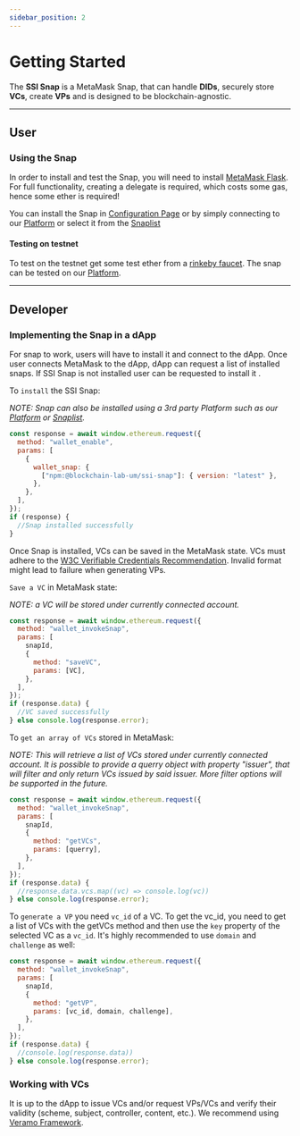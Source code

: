 ```yaml
---
sidebar_position: 2
---
```


# Getting Started

The **SSI Snap** is a MetaMask Snap, that can handle **DIDs**, securely store **VCs**, create **VPs** and is designed to be blockchain-agnostic.

---

## User

### Using the Snap

In order to install and test the Snap, you will need to install [MetaMask Flask](https://metamask.io/flask/). For full functionality, creating a delegate is required, which costs some gas, hence some ether is required!

You can install the Snap in [Configuration Page](config) or by simply connecting to our [Platform](https://blockchain-lab-um.github.io/course-dapp/) or select it from the [Snaplist](https://snaplist.org/)

#### Testing on testnet

To test on the testnet get some test ether from a [rinkeby faucet](https://faucets.chain.link/rinkeby). The snap can be tested on our [Platform](https://blockchain-lab-um.github.io/course-dapp/).

---

## Developer

### Implementing the Snap in a dApp

For snap to work, users will have to install it and connect to the dApp. Once user connects MetaMask to the dApp, dApp can request a list of installed snaps. If SSI Snap is not installed user can be requested to install it .

To `install` the SSI Snap:

_NOTE:_ _Snap can also be installed using a 3rd party Platform such as our [Platform](https://blockchain-lab-um.github.io/course-dapp/) or [Snaplist](https://snaplist.org/)._

```js
const response = await window.ethereum.request({
  method: "wallet_enable",
  params: [
    {
      wallet_snap: {
        ["npm:@blockchain-lab-um/ssi-snap"]: { version: "latest" },
      },
    },
  ],
});
if (response) {
  //Snap installed successfully
}
```

Once Snap is installed, VCs can be saved in the MetaMask state. VCs must adhere to the [W3C Verifiable Credentials Recommendation](https://www.w3.org/TR/vc-data-model/). Invalid format might lead to failure when generating VPs.

`Save a VC` in MetaMask state:

_NOTE:_ _a VC will be stored under currently connected account._

```js
const response = await window.ethereum.request({
  method: "wallet_invokeSnap",
  params: [
    snapId,
    {
      method: "saveVC",
      params: [VC],
    },
  ],
});
if (response.data) {
  //VC saved successfully
} else console.log(response.error);
```

To `get an array of VCs` stored in MetaMask:

_NOTE:_ _This will retrieve a list of VCs stored under currently connected account. It is possible to provide a querry object with property "issuer", that will filter and only return VCs issued by said issuer. More filter options will be supported in the future._

```js
const response = await window.ethereum.request({
  method: "wallet_invokeSnap",
  params: [
    snapId,
    {
      method: "getVCs",
      params: [querry],
    },
  ],
});
if (response.data) {
  //response.data.vcs.map((vc) => console.log(vc))
} else console.log(response.error);
```

To `generate a VP` you need `vc_id` of a VC. To get the vc_id, you need to get a list of VCs with the getVCs method and then use the `key` property of the selected VC as a `vc_id`. It's highly recommended to use `domain` and `challenge` as well:

```js
const response = await window.ethereum.request({
  method: "wallet_invokeSnap",
  params: [
    snapId,
    {
      method: "getVP",
      params: [vc_id, domain, challenge],
    },
  ],
});
if (response.data) {
  //console.log(response.data))
} else console.log(response.error);
```

### Working with VCs

It is up to the dApp to issue VCs and/or request VPs/VCs and verify their validity (scheme, subject, controller, content, etc.). We recommend using [Veramo Framework](https://veramo.io/).
